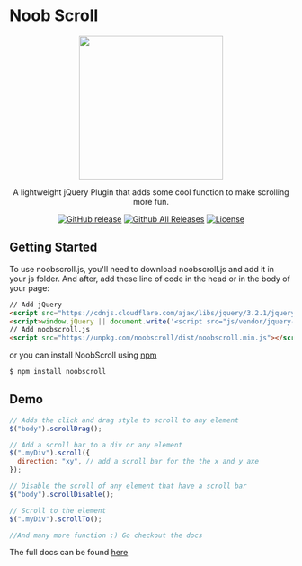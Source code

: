 # Noob Scroll
  <center><img src="https://rawgit.com/arguiot/NoobScroll/master/docs/img/noobscroll-logo.svg" width="256">

A lightweight jQuery Plugin that adds some cool function to make scrolling more fun.

[![GitHub release](https://img.shields.io/github/release/arguiot/NoobScroll.svg)](https://github.com/arguiot/NoobScroll/releases)
[![Github All Releases](https://img.shields.io/github/downloads/arguiot/NoobScroll/total.svg)](https://github.com/arguiot/NoobScroll/)
[![License](https://img.shields.io/github/license/arguiot/NoobScroll.svg)](LICENSE)
  

</center>

## Getting Started

To use noobscroll.js, you'll need to download noobscroll.js and add it in your js folder. And after, add these line of code in the head or in the body of your page:
```html
// Add jQuery
<script src="https://cdnjs.cloudflare.com/ajax/libs/jquery/3.2.1/jquery.min.js"></script>
<script>window.jQuery || document.write('<script src="js/vendor/jquery-3.2.1.min.js"><\/script>')</script>
// Add noobscroll.js
<script src="https://unpkg.com/noobscroll/dist/noobscroll.min.js"></script>
```
or you can install NoobScroll using [npm](https://npmjs.com/package/noobscroll)
```bash
$ npm install noobscroll
```

## Demo

```javascript
// Adds the click and drag style to scroll to any element
$("body").scrollDrag();

// Add a scroll bar to a div or any element
$(".myDiv").scroll({
  direction: "xy", // add a scroll bar for the the x and y axe
});

// Disable the scroll of any element that have a scroll bar
$("body").scrollDisable();

// Scroll to the element
$(".myDiv").scrollTo();

//And many more function ;) Go checkout the docs
```

The full docs can be found [here](https://github.com/arguiot/noobscroll/wiki)
